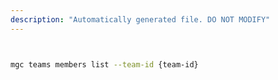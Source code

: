 ```yaml
---
description: "Automatically generated file. DO NOT MODIFY"
---
```


```bash


mgc teams members list --team-id {team-id}

```